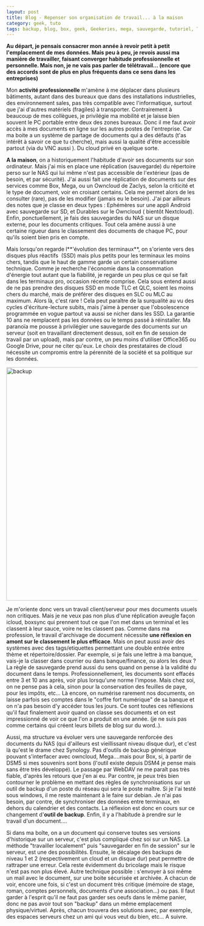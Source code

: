 ```yaml
---
layout: post
title: Blog - Repenser son organisation de travail... à la maison
category: geek, tuto
tags: backup, blog, box, geek, Geekeries, mega, sauvegarde, tutoriel, Tutoriels
---
```

**Au départ, je pensais consacrer mon année à revoir petit à petit l'emplacement de mes données. Mais peu à peu, je revois aussi ma manière de travailler, faisant converger habitude professionnelle et personnelle. Mais non, je ne vais pas parler de télétravail... (encore que des accords sont de plus en plus fréquents dans ce sens dans les entreprises)**

Mon **activité professionnelle** m'amène à me déplacer dans plusieurs bâtiments, autant dans des bureaux que dans des installations industrielles, des environnement sales, pas très compatible avec l'informatique, surtout que j'ai d'autres matériels (fragiles) à transporter. Contrairement à beaucoup de mes collègues, je privilégie ma mobilité et je laisse bien souvent le PC portable entre deux des zones bureaux. Donc il me faut avoir accès à mes documents en ligne sur les autres postes de l'entreprise. Car ma boite a un système de partage de documents qui a des défauts (t'as intérêt à savoir ce que tu cherche), mais aussi la qualité d'être accessible partout (via du VNC aussi ). Du cloud privé en quelque sorte.

**A la maison**, on a historiquement l'habitude d'avoir ses documents sur son ordinateur. Mais j'ai mis en place une réplication (sauvegarde) du répertoire perso sur le NAS qui lui même n'est pas accessible de l'extérieur (pas de besoin, et par sécurité). J'ai aussi fait une réplication de documents sur des services comme Box, Mega, ou un Owncloud de Zaclys, selon la criticité et le type de document, voir en croisant certains. Cela me permet alors de les consulter (rare), pas de les modifier (jamais eu le besoin). J'ai par ailleurs des notes que je classe en deux types : Ephémères sur une appli Android avec sauvegarde sur SD, et Durables sur le Owncloud ( bientôt Nextcloud). Enfin, ponctuellement, je fais des sauvegardes du NAS sur un disque externe, pour les documents critiques. Tout cela amène aussi à une certaine rigueur dans le classement des documents de chaque PC, pour qu'ils soient bien pris en compte.

Mais lorsqu'on regarde l**'évolution des terminaux**, on s'oriente vers des disques plus réactifs  (SSD) mais plus petits pour les terminaux les moins chers, tandis que le haut de gamme garde un certain conservatisme technique. Comme je recherche l'économie dans la consommation d'énergie tout autant que la fiabilité, je regarde un peu plus ce qui se fait dans les terminaux pro, occasion récente comprise. Cela sous entend aussi de ne pas prendre des disques SSD en mode TLC et QLC, soient les moins chers du marché, mais de préférer des disques en SLC ou MLC au maximum. Alors là, c'est rare ! Cela peut paraître de la surqualité au vu des cycles d'écriture-lecture subits, mais j'aime à penser que l'obsolescence programmée en vogue partout va aussi se nicher dans les SSD. La garantie 10 ans ne remplacent pas les données ou le temps passé à réinstaller. Ma paranoïa me pousse à privilégier une sauvegarde des documents sur un serveur (soit en travaillant directement dessus, soit en fin de session de travail par un upload), mais par contre, un peu moins d'utiliser Office365 ou Google Drive, pour ne citer qu'eux. Le choix des prestataires de cloud nécessite un compromis entre la pérennité de la société et sa politique sur les données.

<img class="alignnone size-full wp-image-7461" src="https://cheziceman.files.wordpress.com/2016/09/backup.jpg" alt="backup" width="582" height="615" />

Je m'oriente donc vers un travail client/serveur pour mes documents usuels non critiques. Mais je ne veux pas non plus d'une réplication aveugle façon icloud, boxsync qui prennent tout ce que l'on met dans un terminal et les classent à leur sauce, voire ne les classent pas. Comme dans ma profession, le travail d'archivage de document nécessite **une réflexion en amont sur le classement le plus efficace**. Mais on peut aussi avoir des systèmes avec des tags/etiquettes permettant une double entrée entre thème et répertoire/dossier. Par exemple, si je fais une lettre à ma banque, vais-je la classer dans courrier ou dans banque/finance, ou alors les deux ? La règle de sauvegarde prend aussi du sens quand on pense à la validité du document dans le temps. Professionnellement, les documents sont effacés entre 3 et 10 ans après, voir plus lorsqu'une norme l'impose. Mais chez soi, on ne pense pas à cela, sinon pour la conservation des feuilles de paye, pour les impôts, etc... Là encore, on numérise rarement nos documents, on laisse parfois ses comptes dans le "coffre fort numérique" de sa banque et on n'a pas besoin d'y accéder tous les jours. Ce sont toutes ces réflexions qu'il faut finalement avoir quand on classe ses documents et on est impressionné de voir ce que l'on a produit en une année. (je ne suis pas comme certains qui créent leurs billets de blog sur du word..).

Aussi, ma structure va évoluer vers une sauvegarde renforcée des documents du NAS (qui d'ailleurs est vieillissant niveau disque dur), et c'est là qu'est le drame chez Synology. Pas d'outils de backup générique pouvant s'interfacer avec owncloud, Mega....mais pour Box, si, à partir de DSM5 si mes souvenirs sont bons (l'outil existe depuis DSM4 je pense mais sans être très développé). Le passage par WebDAV ne me paraît pas très fiable, d'après les retours que j'en ai eu. Par contre, je peux très bien contourner le problème en mettant des règles de synchronisations sur un outil de backup d'un poste du réseau qui sera le poste maître. Si je l'ai testé sous windows, il me reste maintenant à le faire sur debian. Je n'ai pas besoin, par contre, de synchroniser des données entre terminaux, en dehors du calendrier et des contacts. La réflexion est donc en cours sur ce changement d'**outil de backup**. Enfin, il y a l'habitude à prendre sur le travail d'un document....

Si dans ma boîte, on a un document qui conserve toutes ses versions d'historique sur un serveur, c'est plus compliqué chez soi sur un NAS. La méthode "travailler localement" puis "sauvegarder en fin de session" sur le serveur, est une des possibilités. Ensuite, le décalage des backups de niveau 1 et 2 (respectivement un cloud et un disque dur) peut permettre de rattraper une erreur. Cela reste évidemment du bricolage mais le risque n'est pas non plus élevé. Autre technique possible : s'envoyer à soi même un mail avec le document, sur une boite sécurisée et archivée. A chacun de voir, encore une fois, si c'est un document très critique (mémoire de stage, roman, comptes personnels, documents d'une association...) ou pas. Il faut garder à l'esprit qu'il ne faut pas garder ses oeufs dans le même panier, donc ne pas avoir tout son "backup" dans un même emplacement physique/virtuel. Après, chacun trouvera des solutions avec, par exemple, des espaces serveurs chez un ami qui vous veut du bien, etc... A suivre.
